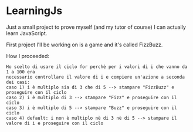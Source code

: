 # LearningJs
Just a small project to prove myself (and my tutor of course) I can actually learn JavaScript.

First project I'll be working on is a game and it's called FizzBuzz.

How I proceeded:
 
    Ho scelto di usare il ciclo for perchè per i valori di i che vanno da 1 a 100 era
    necessario controllare il valore di i e compiere un'azione a seconda dei casi:
    caso 1) i è multiplo sia di 3 che di 5 --> stampare "FizzBuzz" e proseguire con il ciclo
    caso 2) i è multiplo di 3 --> stampare "Fizz" e proseguire con il ciclo
    caso 3) i è multiplo di 5 --> stampare "Buzz" e proseguire con il ciclo
    caso 4) default: i non è multiplo nè di 3 nè di 5 --> stampare il valore di i e proseguire con il ciclo
    
